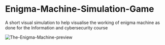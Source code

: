 # Enigma-Machine-Simulation-Game
A short visual simulation to help visualise the working of enigma machine as done for the Information and cybersecurity course 

![The-Enigma-Machine-preview](https://user-images.githubusercontent.com/74312830/183945303-ce801729-543e-4a9a-97ce-ed6924437bfd.png)

